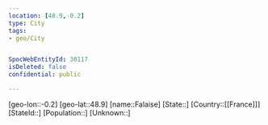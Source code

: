 ```yaml
---
location: [48.9,-0.2]
type: City
tags:
- geo/City


SpocWebEntityId: 30117
isDeleted: false
confidential: public

---
```

[geo-lon::-0.2]
[geo-lat::48.9]
[name::Falaise]
[State::]
[Country::[[France]]]
[StateId::]
[Population::]
[Unknown::]

